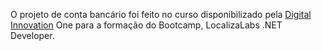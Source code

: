O projeto de conta bancário foi feito no curso disponibilizado pela [Digital Innovation](https://digitalinnovation.one/) One para a formação do Bootcamp, LocalizaLabs .NET Developer.